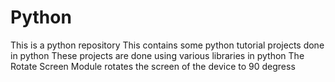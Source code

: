# Python
This is  a python repository 
This contains some python tutorial projects done in python
These projects are done using various libraries in python
The Rotate Screen Module rotates the screen of the device  to 90 degress 

